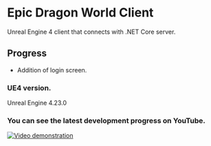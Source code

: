 # Epic Dragon World Client
Unreal Engine 4 client that connects with .NET Core server.

## Progress
- Addition of login screen.

### UE4 version.
Unreal Engine 4.23.0

### You can see the latest development progress on YouTube.
[![Video demonstration](https://img.youtube.com/vi/iQPzHTy7uz0/0.jpg)](https://www.youtube.com/watch?v=iQPzHTy7uz0&list=PLNuit1aMUWTDRll1MGF7Cqn_lX-BqKpZn&index=5)
